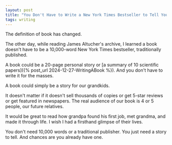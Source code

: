 ```yaml
---
layout: post
title: "You Don't Have to Write a New York Times Bestseller to Tell Your Story"
tags: writing
---
```


The definition of book has changed.

The other day, while reading James Altucher's archive, I learned a book doesn't have to be a 10,000-word New York Times bestseller, traditionally published.

A book could be a 20-page personal story or [a summary of 10 scientific papers]({% post_url 2024-12-27-WritingABook %}). And you don't have to write it for the masses.

A book could simply be a story for our grandkids.

It doesn't matter if it doesn't sell thousands of copies or get 5-star reviews or get featured in newspapers. The real audience of our book is 4 or 5 people, our future relatives.

It would be great to read how grandpa found his first job, met grandma, and made it through life. I wish I had a firsthand glimpse of their lives.

You don't need 10,000 words or a traditional publisher. You just need a story to tell. And chances are you already have one.
